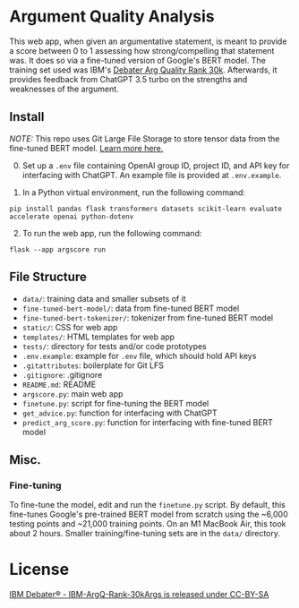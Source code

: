 # Argument Quality Analysis

This web app, when given an argumentative statement, is meant to provide a score between 0 to 1 assessing how strong/compelling that statement was.
It does so via a fine-tuned version of Google's BERT model.
The training set used was IBM's [Debater Arg Quality Rank 30k](https://research.ibm.com/haifa/dept/vst/debating_data.shtml#Argument_Quality).
Afterwards, it provides feedback from ChatGPT 3.5 turbo on the strengths and weaknesses of the argument.


## Install

*NOTE:* This repo uses Git Large File Storage to store tensor data from the fine-tuned BERT model. [Learn more here.](https://git-lfs.com/)

0. Set up a `.env` file containing OpenAI group ID, project ID, and API key for interfacing with ChatGPT. An example file is provided at `.env.example`.

1. In a Python virtual environment, run the following command:

`pip install pandas flask transformers datasets scikit-learn evaluate accelerate openai python-dotenv`

2. To run the web app, run the following command:

`flask --app argscore run`

## File Structure

- `data/`: training data and smaller subsets of it
- `fine-tuned-bert-model/`: data from fine-tuned BERT model
- `fine-tuned-bert-tokenizer/`: tokenizer from fine-tuned BERT model
- `static/`: CSS for web app
- `templates/`: HTML templates for web app
- `tests/`: directory for tests and/or code prototypes
- `.env.example`: example for `.env` file, which should hold API keys
- `.gitattributes`: boilerplate for Git LFS
- `.gitignore`: .gitignore
- `README.md`: README
- `argscore.py`: main web app
- `finetune.py`: script for fine-tuning the BERT model
- `get_advice.py`: function for interfacing with ChatGPT
- `predict_arg_score.py`: function for interfacing with fine-tuned BERT model

## Misc.

### Fine-tuning

To fine-tune the model, edit and run the `finetune.py` script.
By default, this fine-tunes Google's pre-trained BERT model from scratch using the ~6,000 testing points and ~21,000 training points.
On an M1 MacBook Air, this took about 2 hours. Smaller training/fine-tuning sets are in the `data/` directory.

# License

[IBM Debater® - IBM-ArgQ-Rank-30kArgs is released under CC-BY-SA](https://creativecommons.org/licenses/by-sa/3.0/)
